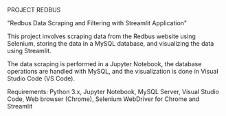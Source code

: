 PROJECT REDBUS

"Redbus Data Scraping and Filtering with Streamlit Application"

This project involves scraping data from the Redbus website using Selenium, storing the data in a MySQL database, and visualizing the data using Streamlit. 

The data scraping is performed in a Jupyter Notebook, the database operations are handled with MySQL, and the visualization is done in Visual Studio Code (VS Code).

Requirements: Python 3.x, Jupyter Notebook, MySQL Server, Visual Studio Code, Web browser (Chrome), Selenium WebDriver for Chrome and Streamlit
